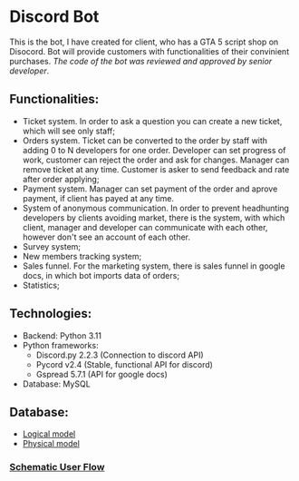 # Discord Bot
This is the bot, I have created for client, who has a GTA 5 script shop on Disocord. Bot will provide customers with functionalities of their convinient purchases.
*The code of the bot was reviewed and approved by senior developer*.

## Functionalities:
- Ticket system. In order to ask a question you can create a new ticket, which will see only staff;
- Orders system. Ticket can be converted to the order by staff with adding 0 to N developers for one order. Developer can set progress of work, customer can reject the order and ask for changes. Manager can remove ticket at any time. Customer is asker to send feedback and rate after order applying;
- Payment system. Manager can set payment of the order and aprove payment, if client has payed at any time.
- System of anonymous communication. In order to prevent headhunting developers by clients avoiding market, there is the system, with which client, manager and developer can communicate with each other, however don't see an account of each other.
- Survey system;
- New members tracking system;
- Sales funnel. For the marketing system, there is sales funnel in google docs, in which bot imports data of orders;
- Statistics;

## Technologies:
- Backend: Python 3.11
- Python frameworks:
  - Discord.py 2.2.3 (Connection to discord API)
  - Pycord v2.4 (Stable, functional API for discord)
  - Gspread 5.7.1 (API for google docs)
- Database: MySQL

## Database:
- [Logical model](https://prnt.sc/FFo7Eyng9d08)
- [Physical model](https://prnt.sc/qD8YsOxljK1z)

### [Schematic User Flow](https://drive.google.com/file/d/1bgakxRN3J8YYytL3u-Ugx7sjT3rRknbi/view?usp=sharing)


